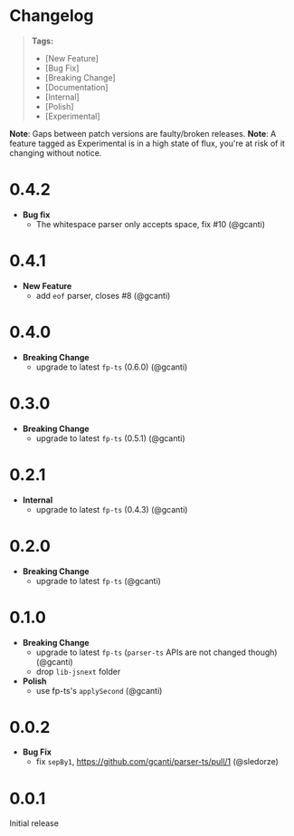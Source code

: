 # Changelog

> **Tags:**
>
> * [New Feature]
> * [Bug Fix]
> * [Breaking Change]
> * [Documentation]
> * [Internal]
> * [Polish]
> * [Experimental]

**Note**: Gaps between patch versions are faulty/broken releases. **Note**: A feature tagged as Experimental is in a
high state of flux, you're at risk of it changing without notice.

# 0.4.2

* **Bug fix**
  * The whitespace parser only accepts space, fix #10 (@gcanti)

# 0.4.1

* **New Feature**
  * add `eof` parser, closes #8 (@gcanti)

# 0.4.0

* **Breaking Change**
  * upgrade to latest `fp-ts` (0.6.0) (@gcanti)

# 0.3.0

* **Breaking Change**
  * upgrade to latest `fp-ts` (0.5.1) (@gcanti)

# 0.2.1

* **Internal**
  * upgrade to latest `fp-ts` (0.4.3) (@gcanti)

# 0.2.0

* **Breaking Change**
  * upgrade to latest `fp-ts` (@gcanti)

# 0.1.0

* **Breaking Change**
  * upgrade to latest `fp-ts` (`parser-ts` APIs are not changed though) (@gcanti)
  * drop `lib-jsnext` folder
* **Polish**
  * use fp-ts's `applySecond` (@gcanti)

# 0.0.2

* **Bug Fix**
  * fix `sepBy1`, https://github.com/gcanti/parser-ts/pull/1 (@sledorze)

# 0.0.1

Initial release
